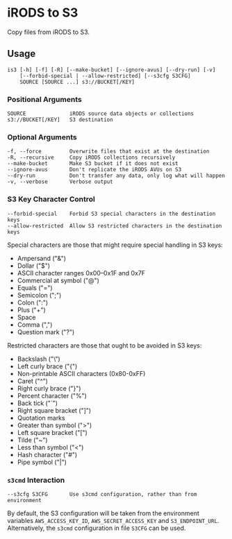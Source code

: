 # iRODS to S3

Copy files from iRODS to S3.

## Usage

    is3 [-h] [-f] [-R] [--make-bucket] [--ignore-avus] [--dry-run] [-v]
        [--forbid-special | --allow-restricted] [--s3cfg S3CFG]
        SOURCE [SOURCE ...] s3://BUCKET[/KEY]

### Positional Arguments

    SOURCE              iRODS source data objects or collections
    s3://BUCKET[/KEY]   S3 destination

### Optional Arguments

    -f, --force         Overwrite files that exist at the destination
    -R, --recursive     Copy iRODS collections recursively
    --make-bucket       Make S3 bucket if it does not exist
    --ignore-avus       Don't replicate the iRODS AVUs on S3
    --dry-run           Don't transfer any data, only log what will happen
    -v, --verbose       Verbose output

### S3 Key Character Control

    --forbid-special    Forbid S3 special characters in the destination keys
    --allow-restricted  Allow S3 restricted characters in the destination keys

Special characters are those that might require special handling in S3
keys:

* Ampersand ("&")
* Dollar ("$")
* ASCII character ranges 0x00–0x1F and 0x7F
* Commercial at symbol ("@")
* Equals ("=")
* Semicolon (";")
* Colon (":")
* Plus ("+")
* Space
* Comma (",")
* Question mark ("?")

Restricted characters are those that ought to be avoided in S3 keys:

* Backslash ("\\")
* Left curly brace ("{")
* Non-printable ASCII characters (0x80-0xFF)
* Caret ("^")
* Right curly brace ("}")
* Percent character ("%")
* Back tick ("`")
* Right square bracket ("]")
* Quotation marks
* Greater than symbol (">")
* Left square bracket ("[")
* Tilde ("~")
* Less than symbol ("<")
* Hash character ("#")
* Pipe symbol ("|")

### `s3cmd` Interaction

    --s3cfg S3CFG       Use s3cmd configuration, rather than from environment

By default, the S3 configuration will be taken from the environment
variables `AWS_ACCESS_KEY_ID`, `AWS_SECRET_ACCESS_KEY` and
`S3_ENDPOINT_URL`. Alternatively, the `s3cmd` configuration in file
`S3CFG` can be used.
